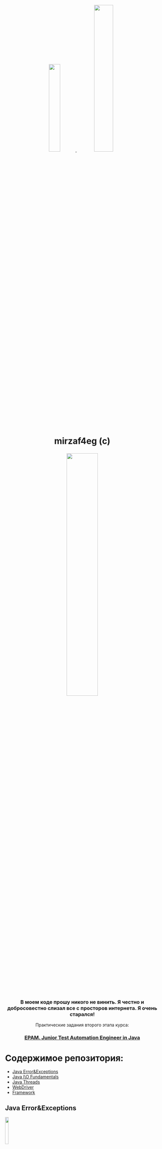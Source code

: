 <p align="center">
  <a href="https://www.instagram.com/mirzaf4eg/">
   <img src="https://user-images.githubusercontent.com/66875374/98158093-742a2900-1eeb-11eb-9353-5f31780195d2.png" width="27%"></img> 
   <img src="https://user-images.githubusercontent.com/66875374/98158339-c3705980-1eeb-11eb-9ac8-4d693db33447.png" width="35%"></img> 
  </a>
</p>
<h1 align="center">
  mirzaf4eg (c)
</h1>

<h3 align="center">
   <img src="https://user-images.githubusercontent.com/66875374/99257257-cc382800-2827-11eb-9769-8c2f8b7aa29f.png" width="45%"></img>  
</h3>
<h3 align="center">
  В моем коде прошу никого не винить. Я честно и добросовестно слизал все с просторов интернета. Я очень старался!
</h3>
<p align="center">
  Практические задания второго этапа курса:

<h3 align="center">
  <a href="https://careers.epam.by/training/training-listings/training.2332/">EPAM. Junior Test Automation Engineer in Java</a>
</h3>

# Содержимое репозитория:

- [Java Error&Exceptions](#java-errorexceptions)
- [Java I\O Fundamentals](#java-io-fundamentals)
- [Java Threads](#java-threads)
- [WebDriver](#webdriver)
- [Framework](#framework)

## Java Error&Exceptions
<img src="https://user-images.githubusercontent.com/66875374/98227805-ca897d00-1f68-11eb-8269-31d7be0f9a2e.jpg" width="15%"></img>

В университете есть несколько факультетов, в которых учатся студенты, объединенные в группы. У каждого студента есть несколько учебных предметов по которым он получает оценки. Необходимо реализовать иерархию студентов, групп и факультетов.
Посчитать:
- Cредний балл по всем предметам студента
- Cредний балл по конкретному предмету в конкретной группе и на конкретном факультете
- Cредний балл по предмету для всего университета

Реализовать следующие исключения:
- Оценка ниже 0 или выше 10
- Отсутсвие предметов у студента (должен быть хотя бы один)
- Отсутствие студентов в группе
- Отсутствие групп на факультете
- Отсутствие факультетов в университете

[Вернуться к содержанию](#содержимое-репозитория)

## Java I\O Fundamentals
<img src="https://user-images.githubusercontent.com/66875374/98227805-ca897d00-1f68-11eb-8269-31d7be0f9a2e.jpg" width="15%"></img>

- [Java I\O Fundamentals: Main Task](#java-io-fundamentals-main-task)
- [Java I\O Fundamentals: Optional Task](#java-io-fundamentals-optional-task)

### Java I\O Fundamentals: Main Task

Реализовать программу которая будет получать в качестве аргумента командной строки путь к директории (например _D:/movies_). Записать в текстовый файл структуру папок и файлов в виде, похожем на выполнение программы **tree /F**.

Пример:

```             
Amon Amarth
    |-----2004 - Fate Of Norns
    |       01 - An Ancient Sign Of Coming Storm.mp3
    |       02 - Where Death Seems To Dwell.mp3
    |       03 - The Fate Of Norns.mp3
    |       04 - The Pursuit Of Vikings.mp3
    |       05 - Valkyries Ride.mp3
    |       06 - The Beheading Of A King.mp3
    |       07 - Arson.mp3
    |       08 - Once Sealed In Blood.mp3
    |
    |-----2016 - Jomsviking
    |       01 First Kill.mp3
    |       02 Wanderer.mp3
    |       03 On A Sea Of Blood.mp3
    |       04 One Against All.mp3
    |       05 Raise Your Horns.mp3
    |       06 The Way Of Vikings.mp3
    |       07 At Dawn’s First Light.mp3
    |       08 One Thousand Burning Arrows.mp3
    |       09 Vengeance Is My Name.mp3
    |       10 A Dream That Cannot Be (feat. Doro Pesch).mp3
    |       11 Back On Northern Shores.mp3
    |       12 Death In Fire 2016.mp3
    |       13 Death In Fire (Live).mp3
    |
    |-----2019 - Berserker
            01 Fafner's Gold.mp3
            02 Crack the Sky.mp3
            03 Mjölner, Hammer of Thor.mp3
            04 Shield Wall.mp3
            05 Valkyria.mp3
            06 Raven's Flight.mp3
            07 Ironside.mp3
            08 The Berserker at Stamford Bridge.mp3
            09 When Once Again We Can Set Our Sails.mp3
            10 Skoll and Hati.mp3
            11 Wings of Eagles.mp3
            12 Into the Dark.mp3
```
Если в качестве параметра в программу передается не путь к директории, а путь к _.txt_ файлу по образцу выше - прочитать файл и вывести в консоль следующие данные:
- Количество папок
- Количество файлов
- Среднее количество файлов в папке
- Среднюю длинну названия файла

### Java I\O Fundamentals: Optional Task

Выполнить указанные действия по чтению информации из файла, ее обработке и записи в файл. При разработке для вывода результатов создавать новую директорию и файл средствами класса **File**.

1. Создать и заполнить файл случайными целыми числами. Отсортировать содержимое файла по возрастанию.
2. Прочитать текст Java-программы и все слова public в объявлении атрибутов и методов класса заменить на слово private.
3. Прочитать текст Java-программы и записать в другой файл в обратном порядке символы каждой строки.
4. Прочитать текст Java-программы и в каждом слове длиннее двух символов все строчные символы заменить прописными.
5. В файле, содержащем фамилии студентов и их оценки, записать прописными буквами фамилии тех студентов, которые имеют средний балл более 7.
6. Файл содержит символы, слова, целые числа и числа с плавающей запятой. Определить все данные, тип которых вводится из командной строки.
7. Из файла удалить все слова, содержащие от трех до пяти символов, но при этом из каждой строки должно быть удалено только максимальное четное количество таких слов.
8. Прочитать текст Java-программы и удалить из него все «лишние» пробелы и табуляции, оставив только необходимые для разделения операторов.
9. Из текста Java-программы удалить все виды комментариев.
10. Прочитать строки из файла и поменять местами первое и последнее слова в каждой строке.
11. Ввести из текстового файла, связанного с входным потоком, последовательность строк. Выбрать и сохранить m последних слов в каждой из по-следних n строк.
12. Из текстового файла ввести последовательность строк. Выделить отдельные слова, разделяемые пробелами. Написать метод поиска слова по образцу-шаблону. Вывести найденное слово в другой файл.
13. Сохранить в файл, связанный с выходным потоком, записи о телефонах и их вла-дельцах. Вывести в файл записи, телефоны в которых начинаются на k и на j.

[Вернуться к содержанию](#содержимое-репозитория)

## Java Threads
<img src="https://user-images.githubusercontent.com/66875374/98227805-ca897d00-1f68-11eb-8269-31d7be0f9a2e.jpg" width="15%"></img>
- [Java Threads: Main Task](#java-threads-main-task)
- [Java Threads: Optional Task](#java-threads-optional-task)

### Java Threads: Main Task

Разработать консольное многопоточное приложение. Использовать возможности, предоставляемые пакетом **java.util.concurrent**. Все сущности, желающие получить доступ к ресурсу, должны быть потоками.

- Порт. Корабли заходят в порт для разгрузки/загрузки контейнеров. Число контейнеров, находящихся в текущий момент в порту и на корабле, должно быть неотрицательным и превышающим заданную грузоподъемность судна и вместимость порта. В порту работает несколько причалов. У одного причала может стоять один корабль. Корабль может загружаться у причала, разгружаться или выполнять оба действия.
- Автостоянка. Доступно несколько машиномест. На одном месте может находиться только один автомобиль. Если все места заняты, то автомобиль не станет ждать больше определенного времени и уедет на другую стоянку.
- Тоннель. В горах существует два железнодорожных тоннеля, по которым поезда могут двигаться в обоих направлениях. По обоим концам тоннеля собралось много поездов. Обеспечить безопасное прохождение тоннелей в обоих направлениях. Поезд можно перенаправить из одного тоннеля в другой при превышении заданного времени ожидания на проезд.
- Аукцион. На торги выставляется несколько лотов. Участники аукциона делают заявки. Заявку можно корректировать в сторону увеличения несколько раз за торги одного лота. Аукцион определяет победителя и переходит к следующему лоту. Участник, не заплативший за лот в заданный промежуток времени, отстраняется на несколько лотов от торгов.
- Аэропорт. Посадка/высадка пассажиров может осуществляться через конечное число терминалов и наземным способом через конечное число трапов. Самолеты бывают разной вместимости и дальности полета. Организовать функционирование аэропорта, если пунктов назначения 4–6, и зон дальности 2–3.

### Java Threads: Optional Task

В аэропорту есть 5 взлетно-посадочных полос. Самолету требуется 3 минуты чтобы выйти на полосу, набрать скорость и взлететь. После этого полоса свободна для вылета следующего самолета. Реализовать симуляцию вылета 10 самолетов используя все доступные полосы. 1 минуту реально времени заменить на 1 секунду в симуляции.

Вывести в консоль информацию о следующих событиях:
- Самолет начал выход на полосу
- Самолет взлетел
- Полоса "приняла" самолет
- Полоса освободилась

[Вернуться к содержанию](#содержимое-репозитория)

## WebDriver
<img src="https://user-images.githubusercontent.com/66875374/99146675-6151ea00-268b-11eb-898b-1c1d1db2422e.png" width="25%"></img> 

- [WebDriver create a simple paste at pastebin](#webdriver-create-a-simple-paste-at-pastebin)
- [WebDriver create a complex paste at pastebin and validate data](#webdriver-create-a-complex-paste-at-pastebin-and-validate-data)
- [WebDriver Google Cloud calculator](#webdriver-google-cloud-calculator)
- [WebDriver Google Cloud calculator with 10minute mail validation](#webdriver-google-cloud-calculator-with-10minute-mail-validation)

### WebDriver create a simple paste at pastebin

При выполнении задания необходимо использовать возможности Selenium WebDriver, юнит-тест фреймворка и концепцию Page Object.

1. Открыть https://pastebin.com или аналогичный сервис в любом браузере
2. Создать New Paste со следующими деталями:
    - Код: "Hello from WebDriver"
    - Paste Expiration: "10 Minutes"
    - Paste Name / Title: "helloweb"

### WebDriver create a complex paste at pastebin and validate data

При выполнении задания необходимо использовать возможности Selenium WebDriver, юнит-тест фреймворка и концепцию Page Object.

1. Открыть https://pastebin.com или аналогичный сервис в любом браузере
2. Создать New Paste со следующими деталями:
- Код:
```sh
git config --global user.name  "New Sheriff in Town"
git reset $(git commit-tree HEAD^{tree} -m "Legacy code")
git push origin master --force
```
- Syntax Highlighting: _Bash_
- Paste Expiration: _10 Minutes_
- Paste Name / Title: _how to gain dominance among developers_
3. Сохранить paste и проверить следующее:
- Заголовок страницы браузера соответствует **Paste Name / Title**
- Синтаксис подсвечен для **bash**
- Проверить что код соответствует введенному в пункте 2

### WebDriver Google Cloud calculator

При выполнении задания необходимо использовать возможности Selenium WebDriver, юнит-тест фреймворка и концепцию Page Object.

1. Открыть [https://cloud.google.com/]()
2. Нажав кнопку поиска по порталу вверху страницы, ввести в поле поиска **Google Cloud Platform Pricing Calculator**
3. Запустить поиск, нажав кнопку поиска.
4. В результатах поиска кликнуть **Google Cloud Platform Pricing Calculator** и перейти на страницу калькулятора.
5. Активировать раздел **COMPUTE ENGINE** вверху страницы
6. Заполнить форму следующими данными:
- Number of instances: _4_
- What are these instances for?: _оставить пустым_
- Operating System / Software: _Free: Debian, CentOS, CoreOS, Ubuntu, or other User Provided OS_
- VM Class: _Regular_
- Instance type: _n1-standard-8 (vCPUs: 8, RAM: 30 GB)_
- Выбрать _Add GPUs_
    - Number of GPUs: _1_
    - GPU type: _NVIDIA Tesla V100_
- Local SSD: _2x375 Gb_
- Datacenter location: _Frankfurt (europe-west3)_
- Commited usage: _1 Year_
7. Нажать **Add to Estimate**
8. Проверить соответствие данных следующих полей: _VM Class, Instance type, Region, local SSD, commitment term_
9. Проверить что сумма аренды в месяц совпадает с суммой получаемой при ручном прохождении теста.

### WebDriver Google Cloud calculator with 10minute mail validation

При выполнении задания необходимо использовать возможности Selenium WebDriver, юнит-тест фреймворка и концепцию Page Object.

1. Открыть [https://cloud.google.com/]()
2. Нажав кнопку поиска по порталу вверху страницы, ввести в поле поиска **Google Cloud Platform Pricing Calculator**
3. Запустить поиск, нажав кнопку поиска.
4. В результатах поиска кликнуть **Google Cloud Platform Pricing Calculator** и перейти на страницу калькулятора.
5. Активировать раздел **COMPUTE ENGINE** вверху страницы
6. Заполнить форму следующими данными:
- Number of instances: _4_
- What are these instances for?: _оставить пустым_
- Operating System / Software: _Free: Debian, CentOS, CoreOS, Ubuntu, or other User Provided OS_
- VM Class: _Regular_
- Instance type: _n1-standard-8 (vCPUs: 8, RAM: 30 GB)_
- Выбрать Add GPUs
    - Number of GPUs: _1_
    - GPU type: _NVIDIA Tesla V100_
- Local SSD: _2x375 Gb_
- Datacenter location: _Frankfurt (europe-west3)_
- Commited usage: _1 Year_
7. Нажать **Add to Estimate**
8. Выбрать пункт **EMAIL ESTIMATE**
9. В новой вкладке открыть _https://10minutemail.com_ или аналогичный сервис для генерации временных _email_'ов
10. Скопировать почтовый адрес сгенерированный в **10minutemail**
11. Вернуться в калькулятор, в поле _Email_ ввести адрес из предыдущего пункта
12. Нажать **SEND EMAIL**

[Вернуться к содержанию](#содержимое-репозитория)

## Framework
<img src="https://user-images.githubusercontent.com/66875374/99147053-9875ca80-268e-11eb-8fa8-1f97957f758b.jpg" width="25%"></img> 

Задача - построить фреймворк для автоматизации Hardcore задания из курса WebDriver (WebDriver Google Cloud calculator в это документе)

Что должно быть в итоговом фреймворке:

- _webdrivermanager_ для управления коннекторам к браузерам
- _Page Object / Page Factory_ для абстракций страниц
- Модель для бизнес-объектов необходимых сущностей
- _properties_ файлы с тестовыми данным для разных окружений (как минимум 2)
- _xml suites_ для _smoke_ тестов и всех тестов
- При падении теста должен быть сделан скриншот с датой и временем
- Фреймворк должен иметь возможность запуска с _Jenkins_ и параметризацией браузера, тест _suite_, _environment_. Результаты тестов должны быть на графике джобы, скриншоты должны быть заархивированны как артефакты

Пример проекта: [https://github.com/vitalliuss/github-automation]()

[Вернуться к содержанию](#содержимое-репозитория)

## :memo: License

Licensed under the [MIT License](https://github.com/mirzaf4eg/Junior-Test-Automation-Engineer-in-Java-EPAM-stage-two/blob/master/LICENSE.txt).

## 💜 Thanks

<p align="center">
   <img src="https://user-images.githubusercontent.com/66875374/98436488-b7071f00-20ec-11eb-8fc0-43ab2b93aee8.gif" width="30%"></img>
</p>

[Вернуться к содержанию](#содержимое-репозитория)

